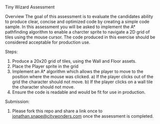 Tiny Wizard Assessment

Overview
The goal of this assessment is to evaluate the candidates ability to produce clear, concise and optimized code by creating a simple code sample.
In this assessment you will be asked to implement the A* pathfinding algorithm to enable a charcter sprite to navigate a 2D grid of tiles using the mouse cursor. The code produced in this exercise should be considered acceptable for production use.

Steps:
1) Produce a 20x20 grid of tiles, using the Wall and Floor assets.
2) Place the Player sprite in the grid
3) Implement an A* algorithm which allows the player to move to the position where the mouse was clicked.
  a) If the player clicks out of the grid the character should not move.
  b) If the player clicks on a wall tile the character should not move.
4) Ensure the code is readable and would be fit for use in production.

Submission:
1) Please fork this repo and share a link once to jonathan.snape@citywonders.com once the assessment is completed. 
